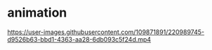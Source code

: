 # animation





https://user-images.githubusercontent.com/109871891/220989745-d9526b63-bbd1-4363-aa28-6db093c5f24d.mp4




